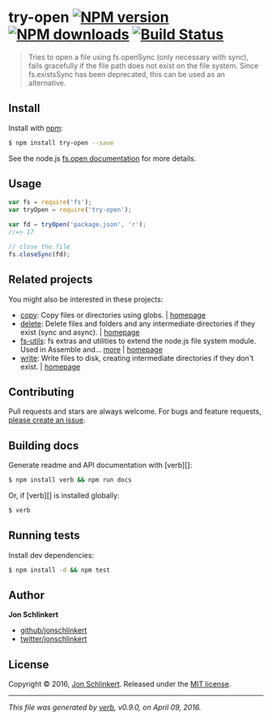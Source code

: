 # try-open [![NPM version](https://img.shields.io/npm/v/try-open.svg?style=flat)](https://www.npmjs.com/package/try-open) [![NPM downloads](https://img.shields.io/npm/dm/try-open.svg?style=flat)](https://npmjs.org/package/try-open) [![Build Status](https://img.shields.io/travis/jonschlinkert/try-open.svg?style=flat)](https://travis-ci.org/jonschlinkert/try-open)

> Tries to open a file using fs.openSync (only necessary with sync), fails gracefully if the file path does not exist on the file system. Since fs.existsSync has been deprecated, this can be used as an alternative.

## Install
Install with [npm](https://www.npmjs.com/):

```sh
$ npm install try-open --save
```

See the node.js [fs.open documentation](https://nodejs.org/api/fs.html#fs_fs_open_path_flags_mode_callback) for more details.

## Usage

```js
var fs = require('fs');
var tryOpen = require('try-open');

var fd = tryOpen('package.json', 'r');
//=> 17

// close the file
fs.closeSync(fd);
```

## Related projects

You might also be interested in these projects: 

* [copy](https://www.npmjs.com/package/copy): Copy files or directories using globs. | [homepage](https://github.com/jonschlinkert/copy)
* [delete](https://www.npmjs.com/package/delete): Delete files and folders and any intermediate directories if they exist (sync and async). | [homepage](https://github.com/jonschlinkert/delete)
* [fs-utils](https://www.npmjs.com/package/fs-utils): fs extras and utilities to extend the node.js file system module. Used in Assemble and… [more](https://www.npmjs.com/package/fs-utils) | [homepage](https://github.com/assemble/fs-utils)
* [write](https://www.npmjs.com/package/write): Write files to disk, creating intermediate directories if they don't exist. | [homepage](https://github.com/jonschlinkert/write)  

## Contributing
Pull requests and stars are always welcome. For bugs and feature requests, [please create an issue](https://github.com/jonschlinkert/try-open/issues/new).

## Building docs
Generate readme and API documentation with [verb][]:

```sh
$ npm install verb && npm run docs
```

Or, if [verb][] is installed globally:

```sh
$ verb
```

## Running tests
Install dev dependencies:

```sh
$ npm install -d && npm test
```

## Author
**Jon Schlinkert**

+ [github/jonschlinkert](https://github.com/jonschlinkert)
+ [twitter/jonschlinkert](http://twitter.com/jonschlinkert)

## License
Copyright © 2016, [Jon Schlinkert](https://github.com/jonschlinkert).
Released under the [MIT license](https://github.com/jonschlinkert/try-open/blob/master/LICENSE).

***

_This file was generated by [verb](https://github.com/verbose/verb), v0.9.0, on April 09, 2016._

